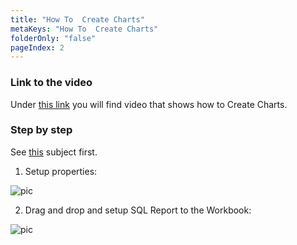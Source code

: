 ```yaml
---
title: "How To  Create Charts"
metaKeys: "How To  Create Charts"
folderOnly: "false"
pageIndex: 2
---
```




### Link to the video

Under [this link](https://profitbasedocs.blob.core.windows.net/videos/SQL%20Report%20Charts.mp4) you will find video that shows how to  Create Charts. 
<br/>


### Step by step

See [this](basics.md) subject first.

1. Setup properties:

![pic](https://profitbasedocs.blob.core.windows.net/images/HTsr1%20(5).png)



2. Drag and drop and setup SQL Report to the Workbook:

![pic](https://profitbasedocs.blob.core.windows.net/images/HTsr1%20(4).png)
